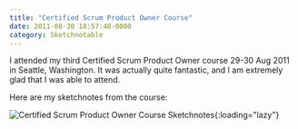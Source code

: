 ```yaml
---
title: "Certified Scrum Product Owner Course"
date: 2011-08-30 18:57:48-0000
category: Sketchnotable
---
```


I attended my third Certified Scrum Product Owner course 29-30 Aug 2011 in Seattle, Washington. It was actually quite fantastic, and I am extremely glad that I was able to attend.

Here are my sketchnotes from the course:

![Certified Scrum Product Owner Course Sketchnotes](https://www.sketchnotable.com/uploads/2021/346823161f.png){:loading="lazy"}
